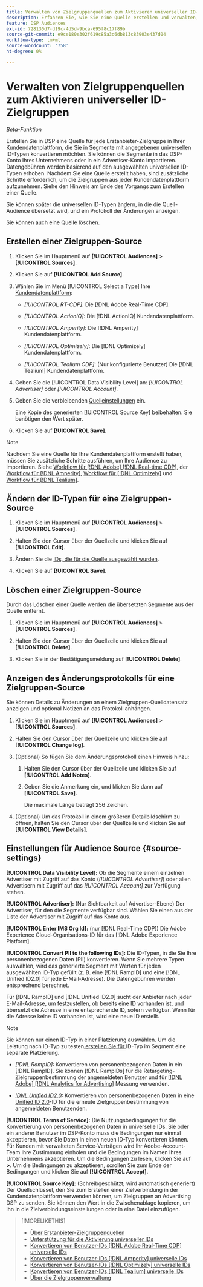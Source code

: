 ```yaml
---
title: Verwalten von Zielgruppenquellen zum Aktivieren universeller ID-Zielgruppen
description: Erfahren Sie, wie Sie eine Quelle erstellen und verwalten, um Zielgruppen aus Ihrer Kundendatenplattform zu importieren und sie in Segmente mit universellen IDs zu konvertieren.
feature: DSP Audiences
exl-id: 728130d7-d19c-4d5d-9bca-695f8c17f89b
source-git-commit: e9ce180e302f619c85a3d6db813c83903e437d04
workflow-type: tm+mt
source-wordcount: '758'
ht-degree: 0%

---
```


# Verwalten von Zielgruppenquellen zum Aktivieren universeller ID-Zielgruppen

*Beta-Funktion*

Erstellen Sie in DSP eine Quelle für jede Erstanbieter-Zielgruppe in Ihrer Kundendatenplattform, die Sie in Segmente mit angegebenen universellen ID-Typen konvertieren möchten. Sie können die Segmente in das DSP-Konto Ihres Unternehmens oder in ein Advertiser-Konto importieren. Datengebühren werden basierend auf den ausgewählten universellen ID-Typen erhoben. Nachdem Sie eine Quelle erstellt haben, sind zusätzliche Schritte erforderlich, um die Zielgruppen aus jeder Kundendatenplattform aufzunehmen. Siehe den Hinweis am Ende des Vorgangs zum Erstellen einer Quelle.

Sie können später die universellen ID-Typen ändern, in die die Quell-Audience übersetzt wird, und ein Protokoll der Änderungen anzeigen.

Sie können auch eine Quelle löschen.

## Erstellen einer Zielgruppen-Source

<!-- Not sure about this

You can create one source for each combination of universal ID partner and data visibility level.

-->

1. Klicken Sie im Hauptmenü auf **[!UICONTROL Audiences]** > **[!UICONTROL Sources]**.

1. Klicken Sie auf **[!UICONTROL Add Source]**.

1. Wählen Sie im Menü [!UICONTROL Select a Type] Ihre [Kundendatenplattform](source-about.md):

   * *[!UICONTROL RT-CDP]*: Die [!DNL Adobe Real-Time CDP].

   * *[!UICONTROL ActionIQ]*: Die [!DNL ActionIQ] Kundendatenplattform.

   * *[!UICONTROL Amperity]*: Die [!DNL Amperity] Kundendatenplattform.

   * *[!UICONTROL Optimizely]*: Die [!DNL Optimizely] Kundendatenplattform.

   * *[!UICONTROL Tealium CDP]*: (Nur konfigurierte Benutzer) Die [!DNL Tealium] Kundendatenplattform.

1. Geben Sie die [!UICONTROL Data Visibility Level] an: *[!UICONTROL Advertiser]* oder *[!UICONTROL Account]*.

1. Geben Sie die verbleibenden [Quelleinstellungen](#source-settings) ein.

   Eine Kopie des generierten [!UICONTROL Source Key] beibehalten. Sie benötigen den Wert später.

1. Klicken Sie auf **[!UICONTROL Save]**.

>[!NOTE]
>
>Nachdem Sie eine Quelle für Ihre Kundendatenplattform erstellt haben, müssen Sie zusätzliche Schritte ausführen, um Ihre Audience zu importieren. Siehe [Workflow für [!DNL Adobe] [!DNL Real-time CDP]](source-adobe-rtcdp.md), <!-- the [workflow for [!DNL ActionIQ]](source-actioniq.md), --> der [Workflow für [!DNL Amperity]](source-amperity.md), [Workflow für [!DNL Optimizely]](source-optimizely.md) und [Workflow für [!DNL Tealium]](source-tealium.md).

## Ändern der ID-Typen für eine Zielgruppen-Source

<!-- Clarify this:
All changes to universal IDs translated from the source are applied after you save the the source record. For example, if a new ID is added, any hashed email addresses shared before making the changes aren't converted. Similarly, if an ID is removed, we don't delete any historical data from the segments shared through the source.

OR 

All changes to universal IDs translated from the source are applied after you save the the source record. For example, if you add a new ID type, then we convert hashed email addresses shared before making the changes to the new ID type. Similarly, if you remove an ID type, then we delete any historical IDs of that type from the segments shared through the source.

-->

1. Klicken Sie im Hauptmenü auf **[!UICONTROL Audiences]** > **[!UICONTROL Sources]**.

1. Halten Sie den Cursor über der Quellzeile und klicken Sie auf **[!UICONTROL Edit]**.

1. Ändern Sie die [IDs, die für die Quelle ausgewählt wurden](#source-settings).

1. Klicken Sie auf **[!UICONTROL Save]**.

## Löschen einer Zielgruppen-Source

Durch das Löschen einer Quelle werden die übersetzten Segmente aus der Quelle entfernt.<!-- Will performance data for the segment still be available in any types of reports?  If yes, which? -->

1. Klicken Sie im Hauptmenü auf **[!UICONTROL Audiences]** > **[!UICONTROL Sources]**.

1. Halten Sie den Cursor über der Quellzeile und klicken Sie auf **[!UICONTROL Delete]**.

1. Klicken Sie in der Bestätigungsmeldung auf **[!UICONTROL Delete]**.

## Anzeigen des Änderungsprotokolls für eine Zielgruppen-Source

Sie können Details zu Änderungen an einem Zielgruppen-Quelldatensatz anzeigen und optional Notizen an das Protokoll anhängen.

1. Klicken Sie im Hauptmenü auf **[!UICONTROL Audiences]** > **[!UICONTROL Sources]**.

1. Halten Sie den Cursor über der Quellzeile und klicken Sie auf **[!UICONTROL Change log]**.

1. (Optional) So fügen Sie dem Änderungsprotokoll einen Hinweis hinzu:

   1. Halten Sie den Cursor über der Quellzeile und klicken Sie auf **[!UICONTROL Add Notes]**.

   1. Geben Sie die Anmerkung ein, und klicken Sie dann auf **[!UICONTROL Save]**.

      Die maximale Länge beträgt 256 Zeichen.

1. (Optional) Um das Protokoll in einem größeren Detailbildschirm zu öffnen, halten Sie den Cursor über der Quellzeile und klicken Sie auf **[!UICONTROL View Details]**.

## Einstellungen für Audience Source {#source-settings}

**[!UICONTROL Data Visibility Level]:** Ob die Segmente einem einzelnen Advertiser mit Zugriff auf das Konto (*[!UICONTROL Advertiser]*) oder allen Advertisern mit Zugriff auf das *[!UICONTROL Account]* zur Verfügung stehen.

**[!UICONTROL Advertiser]:** (Nur Sichtbarkeit auf Advertiser-Ebene) Der Advertiser, für den die Segmente verfügbar sind. Wählen Sie einen aus der Liste der Advertiser mit Zugriff auf das Konto aus.

**[!UICONTROL Enter IMS Org Id]:** (nur [!DNL Real-Time CDP]) Die Adobe Experience Cloud-Organisations-ID für das [!DNL Adobe Experience Platform].

**[!UICONTROL Convert PII to the following IDs]:** Die ID-Typen, in die Sie Ihre personenbezogenen Daten (PII) konvertieren. Wenn Sie mehrere Typen auswählen, wird das generierte Segment mit Werten für jeden ausgewählten ID-Typ gefüllt (z. B. eine [!DNL RampID] und eine [!DNL Unified ID2.0] für jede E-Mail-Adresse). Die Datengebühren werden entsprechend berechnet.

Für [!DNL RampID] und [!DNL Unified ID2.0] sucht der Anbieter nach jeder E-Mail-Adresse, um festzustellen, ob bereits eine ID vorhanden ist, und übersetzt die Adresse in eine entsprechende ID, sofern verfügbar. Wenn für die Adresse keine ID vorhanden ist, wird eine neue ID erstellt.

>[!NOTE]
>
>Sie können nur einen ID-Typ in einer Platzierung auswählen. Um die Leistung nach ID-Typ zu testen[ erstellen Sie für ](/help/dsp/campaign-management/placements/placement-create.md) ID-Typ im Segment eine separate Platzierung.

* *[!DNL RampID]:* Konvertieren von personenbezogenen Daten in ein [!DNL RampID]. Sie können [!DNL RampIDs] für die Retargeting-Zielgruppenbestimmung der angemeldeten Benutzer und für [[!DNL Adobe] [!DNL Analytics for Advertising]](/help/integrations/analytics/overview.md) Messung verwenden.

* *[!DNL Unified ID2.0](Beta):* Konvertieren von personenbezogenen Daten in eine [Unified ID 2.0](https://unifiedid.com)-ID für die erneute Zielgruppenbestimmung von angemeldeten Benutzenden.

<!-- Later
* *[!DNL ID5] (Beta):* To convert PII to an [!DNL ID5] ID. You can use [!DNL ID5] IDs for retargeting logging-in users and for [[!DNL Adobe] [!DNL Analytics for Advertising]](/help/integrations/analytics/overview.md) measurement.

-->

**[!UICONTROL Terms of Service]:** Die Nutzungsbedingungen für die Konvertierung von personenbezogenen Daten in universelle IDs. Sie oder ein anderer Benutzer im DSP-Konto muss die Bedingungen nur einmal akzeptieren, bevor Sie Daten in einen neuen ID-Typ konvertieren können. Für Kunden mit verwalteten Service-Verträgen wird Ihr Adobe-Account-Team Ihre Zustimmung einholen und die Bedingungen im Namen Ihres Unternehmens akzeptieren. Um die Bedingungen zu lesen, klicken Sie auf **>**. Um die Bedingungen zu akzeptieren, scrollen Sie zum Ende der Bedingungen und klicken Sie auf **[!UICONTROL Accept]**.

**[!UICONTROL Source Key]:** (Schreibgeschützt; wird automatisch generiert) Der Quellschlüssel, den Sie zum Erstellen einer Zielverbindung in der Kundendatenplattform verwenden können, um Zielgruppen an Advertising DSP zu senden. Sie können den Wert in die Zwischenablage kopieren, um ihn in die Zielverbindungseinstellungen oder in eine Datei einzufügen.

>[!MORELIKETHIS]
>
>* [Über Erstanbieter-Zielgruppenquellen](source-about.md)
>* [Unterstützung für die Aktivierung universeller IDs](/help/dsp/audiences/universal-ids.md)
>* [Konvertieren von Benutzer-IDs  [!DNL Adobe Real-Time CDP]  universelle IDs](/help/dsp/audiences/sources/source-adobe-rtcdp.md)
>* [Konvertieren von Benutzer-IDs  [!DNL Amperity]  universelle IDs](/help/dsp/audiences/sources/source-amperity.md)
>* [Konvertieren von Benutzer-IDs  [!DNL Optimizely]  universelle IDs](/help/dsp/audiences/sources/source-optimizely.md)
>* [Konvertieren von Benutzer-IDs  [!DNL Tealium]  universelle IDs](/help/dsp/audiences/sources/source-tealium.md)
>* [Über die Zielgruppenverwaltung](/help/dsp/audiences/audience-about.md)

